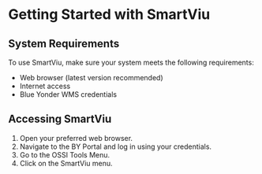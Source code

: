 # Getting Started with SmartViu

## System Requirements

To use SmartViu, make sure your system meets the following requirements:

- Web browser (latest version recommended)
- Internet access
- Blue Yonder WMS credentials

## Accessing SmartViu

1. Open your preferred web browser.
2. Navigate to the BY Portal and log in using your credentials.
3. Go to the OSSI Tools Menu.
4. Click on the SmartViu menu.
